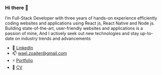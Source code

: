 ### Hi there 👋

I’m Full-Stack Developer with three years of hands-on experience efficiently coding websites and applications using React js, React Native and Node js.
Building state-of-the-art, user-friendly websites and applications is a passion of mine, 
And I actively seek out new technologies and stay up-to-date on industry trends and advancements

- 💬 [LinkedIn](https://www.linkedin.com/in/wael-zoaiter)
- 📫 wael.zoaiter@gmail.com
- ⚡ [Portfolio](https://wael-zoaiter-portfolio.netlify.com/)
- 📝 [CV](Wael%20Zoaiter%20CV.pdf)